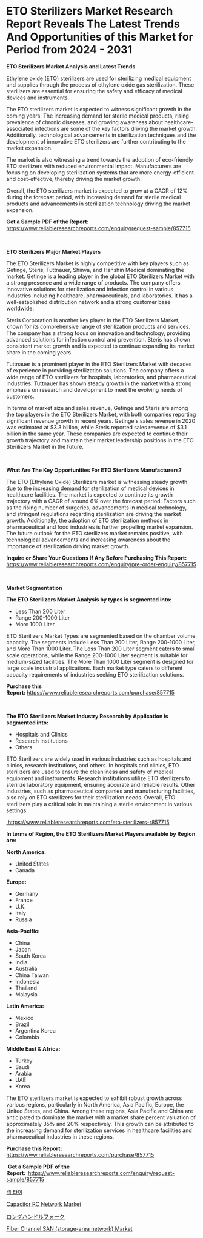 <p><h1>ETO Sterilizers Market Research Report Reveals The Latest Trends And Opportunities of this Market for Period from 2024 - 2031</h1></p><p><strong>ETO Sterilizers Market Analysis and Latest Trends</strong></p>
<p><p>Ethylene oxide (ETO) sterilizers are used for sterilizing medical equipment and supplies through the process of ethylene oxide gas sterilization. These sterilizers are essential for ensuring the safety and efficacy of medical devices and instruments.</p><p>The ETO sterilizers market is expected to witness significant growth in the coming years. The increasing demand for sterile medical products, rising prevalence of chronic diseases, and growing awareness about healthcare-associated infections are some of the key factors driving the market growth. Additionally, technological advancements in sterilization techniques and the development of innovative ETO sterilizers are further contributing to the market expansion.</p><p>The market is also witnessing a trend towards the adoption of eco-friendly ETO sterilizers with reduced environmental impact. Manufacturers are focusing on developing sterilization systems that are more energy-efficient and cost-effective, thereby driving the market growth.</p><p>Overall, the ETO sterilizers market is expected to grow at a CAGR of 12% during the forecast period, with increasing demand for sterile medical products and advancements in sterilization technology driving the market expansion.</p></p>
<p><strong>Get a Sample PDF of the Report:&nbsp;</strong> <a href="https://www.reliableresearchreports.com/enquiry/request-sample/857715">https://www.reliableresearchreports.com/enquiry/request-sample/857715</a></p>
<p>&nbsp;</p>
<p><strong>ETO Sterilizers Major Market Players</strong></p>
<p><p>The ETO Sterilizers Market is highly competitive with key players such as Getinge, Steris, Tuttnauer, Shinva, and Hanshin Medical dominating the market. Getinge is a leading player in the global ETO Sterilizers Market with a strong presence and a wide range of products. The company offers innovative solutions for sterilization and infection control in various industries including healthcare, pharmaceuticals, and laboratories. It has a well-established distribution network and a strong customer base worldwide.</p><p>Steris Corporation is another key player in the ETO Sterilizers Market, known for its comprehensive range of sterilization products and services. The company has a strong focus on innovation and technology, providing advanced solutions for infection control and prevention. Steris has shown consistent market growth and is expected to continue expanding its market share in the coming years.</p><p>Tuttnauer is a prominent player in the ETO Sterilizers Market with decades of experience in providing sterilization solutions. The company offers a wide range of ETO sterilizers for hospitals, laboratories, and pharmaceutical industries. Tuttnauer has shown steady growth in the market with a strong emphasis on research and development to meet the evolving needs of customers.</p><p>In terms of market size and sales revenue, Getinge and Steris are among the top players in the ETO Sterilizers Market, with both companies reporting significant revenue growth in recent years. Getinge's sales revenue in 2020 was estimated at $3.3 billion, while Steris reported sales revenue of $3.1 billion in the same year. These companies are expected to continue their growth trajectory and maintain their market leadership positions in the ETO Sterilizers Market in the future.</p></p>
<p>&nbsp;</p>
<p><strong>What Are The Key Opportunities For ETO Sterilizers Manufacturers?</strong></p>
<p><p>The ETO (Ethylene Oxide) Sterilizers market is witnessing steady growth due to the increasing demand for sterilization of medical devices in healthcare facilities. The market is expected to continue its growth trajectory with a CAGR of around 6% over the forecast period. Factors such as the rising number of surgeries, advancements in medical technology, and stringent regulations regarding sterilization are driving the market growth. Additionally, the adoption of ETO sterilization methods in pharmaceutical and food industries is further propelling market expansion. The future outlook for the ETO sterilizers market remains positive, with technological advancements and increasing awareness about the importance of sterilization driving market growth.</p></p>
<p><strong>Inquire or Share Your Questions If Any Before Purchasing This Report:</strong> <a href="https://www.reliableresearchreports.com/enquiry/pre-order-enquiry/857715">https://www.reliableresearchreports.com/enquiry/pre-order-enquiry/857715</a></p>
<p>&nbsp;</p>
<p><strong>Market Segmentation</strong></p>
<p><strong>The ETO Sterilizers Market Analysis by types is segmented into:</strong></p>
<p><ul><li>Less Than 200 Liter</li><li>Range 200-1000 Liter</li><li>More 1000 Liter</li></ul></p>
<p><p>ETO Sterilizers Market Types are segmented based on the chamber volume capacity. The segments include Less Than 200 Liter, Range 200-1000 Liter, and More Than 1000 Liter. The Less Than 200 Liter segment caters to small scale operations, while the Range 200-1000 Liter segment is suitable for medium-sized facilities. The More Than 1000 Liter segment is designed for large scale industrial applications. Each market type caters to different capacity requirements of industries seeking ETO sterilization solutions.</p></p>
<p><strong>Purchase this Report:&nbsp;</strong><a href="https://www.reliableresearchreports.com/purchase/857715">https://www.reliableresearchreports.com/purchase/857715</a></p>
<p>&nbsp;</p>
<p><strong>The ETO Sterilizers Market Industry Research by Application is segmented into:</strong></p>
<p><ul><li>Hospitals and Clinics</li><li>Research Institutions</li><li>Others</li></ul></p>
<p><p>ETO Sterilizers are widely used in various industries such as hospitals and clinics, research institutions, and others. In hospitals and clinics, ETO sterilizers are used to ensure the cleanliness and safety of medical equipment and instruments. Research institutions utilize ETO sterilizers to sterilize laboratory equipment, ensuring accurate and reliable results. Other industries, such as pharmaceutical companies and manufacturing facilities, also rely on ETO sterilizers for their sterilization needs. Overall, ETO sterilizers play a critical role in maintaining a sterile environment in various settings.</p></p>
<p><a href="https://www.reliableresearchreports.com/eto-sterilizers-r857715">&nbsp;https://www.reliableresearchreports.com/eto-sterilizers-r857715</a></p>
<p><strong>In terms of Region, the ETO Sterilizers Market Players available by Region are:</strong></p>
<p>
    <p> <strong> North America: </strong>
        <ul>
            <li>United States</li>
            <li>Canada</li>
        </ul>
        </p> 
    <p> <strong> Europe: </strong>
        <ul>
            <li>Germany</li>
            <li>France</li>
            <li>U.K.</li>
            <li>Italy</li>
            <li>Russia</li>
        </ul>
        </p> 
    <p> <strong> Asia-Pacific: </strong>
        <ul>
            <li>China</li>
            <li>Japan</li>
            <li>South Korea</li>
            <li>India</li>
            <li>Australia</li>
            <li>China Taiwan</li>
            <li>Indonesia</li>
            <li>Thailand</li>
            <li>Malaysia</li>
        </ul>
        </p> 
    <p> <strong> Latin America: </strong>
        <ul>
            <li>Mexico</li>
            <li>Brazil</li>
            <li>Argentina Korea</li>
            <li>Colombia</li>
        </ul>
        </p> 
    <p> <strong> Middle East & Africa: </strong>
        <ul>
            <li>Turkey</li>
            <li>Saudi</li>
            <li>Arabia</li>
            <li>UAE</li>
            <li>Korea</li>
        </ul>
    </p>
    </p>
<p><p>The ETO sterilizers market is expected to exhibit robust growth across various regions, particularly in North America, Asia Pacific, Europe, the United States, and China. Among these regions, Asia Pacific and China are anticipated to dominate the market with a market share percent valuation of approximately 35% and 20% respectively. This growth can be attributed to the increasing demand for sterilization services in healthcare facilities and pharmaceutical industries in these regions.</p></p>
<p><strong>Purchase this Report: </strong><a href="https://www.reliableresearchreports.com/purchase/857715">https://www.reliableresearchreports.com/purchase/857715</a></p>
<p>&nbsp;<strong>Get a Sample PDF of the Report:&nbsp;&nbsp;</strong><a href="https://www.reliableresearchreports.com/enquiry/request-sample/857715">https://www.reliableresearchreports.com/enquiry/request-sample/857715</a></p>
<p><strong></strong></p>
<p><p><a href="https://github.com/vsn7qpua81q/Market-Research-Report-List-2/blob/main/3847928165538.md">넥 타이</a></p><p><a href="https://github.com/emnqcawl19/Market-Research-Report-List-1/blob/main/capacitor-rc-network-market.md">Capacitor RC Network Market</a></p><p><a href="https://github.com/efcvopdgkdx128/Market-Research-Report-List-2/blob/main/2190949154890.md">ロングハンドルフォーク</a></p><p><a href="https://github.com/shahriarnajimjoy333/Market-Research-Report-List-1/blob/main/fiber-channel-san-storage-area-network-market.md">Fiber Channel SAN (storage-area network) Market</a></p></p>